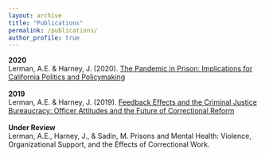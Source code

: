 ```yaml
---
layout: archive
title: "Publications"
permalink: /publications/
author_profile: true
---
```

**2020**
<br>
Lerman, A.E. & Harney, J. (2020). [The Pandemic in Prison: Implications for California Politics and Policymaking](https://escholarship.org/content/qt14p2v75w/qt14p2v75w.pdf)
<br>
<br>
**2019**
<br>
Lerman, A.E. & Harney, J. (2019). [Feedback Effects and the Criminal Justice Bureaucracy: Officer Attitudes and the Future of Correctional Reform](https://journals.sagepub.com/doi/pdf/10.1177/0002716219869907?casa_token=enB2bAJjSHcAAAAA:-tADHsouvgCRn3tDLV-nIMPAhPrZyYVCVg3_KSfy0aRmczkTD4-oXB8S0dDMvxcHZnlAPm0Gd_Qs4is)
<br>
<br>
**Under Review**
<br>
Lerman, A.E., Harney, J., & Sadin, M. Prisons and Mental Health: Violence, Organizational Support, and the Effects of Correctional Work.
